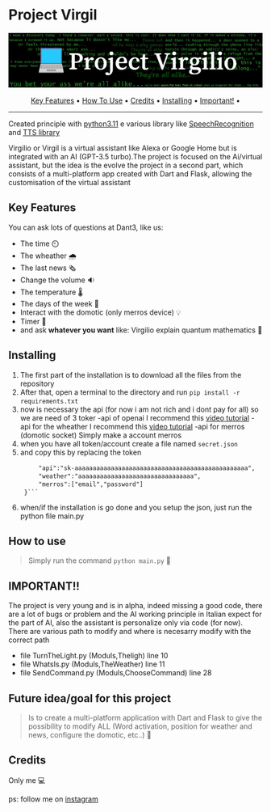 # Project Virgil

<p align="center">
 <img src="/docs/Project_Virgilio (1).png" alt="Markdownify" width ="700px" >
 </p>
 

<p align="center">
  <a href="#key-features">Key Features</a> •
  <a href="#how-to-use">How To Use</a> •
  <a href="#credits">Credits</a> •
  <a href="#installing">Installing</a> •
  <a href="#important">Important!</a> •
</p>

---

Created principle with [python3.11](https://www.python.org/downloads/) e various library like [SpeechRecognition ](https://pypi.org/project/SpeechRecognition/)  and [TTS library](https://github.com/coqui-ai/TTS) 

Virgilio or Virgil is a virtual assistant like Alexa or Google Home but is integrated with an AI (GPT-3.5 turbo).The project is focused on the Ai/virtual assistant, but the idea is the evolve the project in a second part, which consists of a multi-platform app created with Dart and Flask, allowing the customisation of the virtual assistant


## Key Features
You can ask lots of questions at Dant3, like us:
- The time ⏲️
- The wheather 🌧️
- The last news 🗞️
- Change the volume 🔉
- The temperature 🌡️
- The days of the week 📆
- Interact with the domotic (only merros device) 💡
- Timer 🔂
- and ask **whatever you want** like: Virgilio explain quantum mathematics 🤖

## Installing

1. The first part of the installation is to download all the files from the repository
2. After that, open a terminal to the directory and run  `pip install -r requirements.txt`
3. now is necessary the api (for now i am not rich and i dont pay for all) so
 we are need of 3 toker
   -api of openai
          I recommend this [video tutorial](https://videodamettere.com) 
   -api for the wheather
          I recommend this [video tutorial](https://videodamettere.com) 
   -api for merros (domotic socket)
          Simply make a account merros
4. when you have all token/account create a file named  `secret.json`
5. and copy this by replacing the token
   ```{
        "api":"sk-aaaaaaaaaaaaaaaaaaaaaaaaaaaaaaaaaaaaaaaaaaaaaaaa",
        "weather":"aaaaaaaaaaaaaaaaaaaaaaaaaaaaaaaa",
        "merros":["email","password"]
    }```
7. when/if the installation is go done and you setup the json, just run the python file main.py

## How to use
> Simply run the command `python main.py` 📃

## IMPORTANT!!
The project is very young and is in alpha, indeed missing a good code, there are a lot of bugs or problem and the AI working principle in Italian expect for the part of AI, also the assistant is personalize only via code (for now).
There are various path to modify and where is necesarry modify with the correct path

- file TurnTheLight.py (Moduls,Theligh) line 10 
- file WhatsIs.py (Moduls,TheWeather) line 11
- file SendCommand.py (Moduls,ChooseCommand) line 28

## Future idea/goal for this project

> Is to create a multi-platform application with Dart and Flask to give the possibility to modify ALL (Word activation, position for weather and news, configure the domotic, etc..) 👾

## Credits
Only me 💻

ps: follow me on [instagram](https://www.instagram.com/akiidjk)


